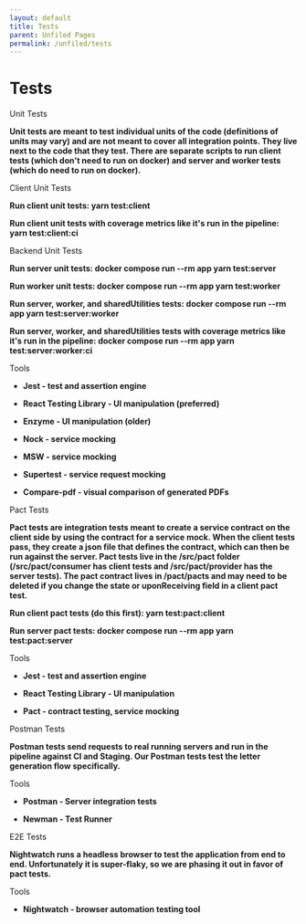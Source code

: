 ```yaml
---
layout: default
title: Tests
parent: Unfiled Pages
permalink: /unfiled/tests
---
```


# Tests

Unit Tests

**Unit tests are meant to test individual units of the code (definitions
of units may vary) and are not meant to cover all integration points.
They live next to the code that they test. There are separate scripts to
run client tests (which don't need to run on docker) and server and
worker tests (which do need to run on docker).**

Client Unit Tests

**Run client unit tests: yarn test:client**

**Run client unit tests with coverage metrics like it's run in the
pipeline: yarn test:client:ci**

Backend Unit Tests

**Run server unit tests: docker compose run --rm app yarn test:server**

**Run worker unit tests: docker compose run --rm app yarn test:worker**

**Run server, worker, and sharedUtilities tests: docker compose run
--rm app yarn test:server:worker**

**Run server, worker, and sharedUtilities tests with coverage metrics
like it's run in the pipeline: docker compose run --rm app yarn
test:server:worker:ci**

Tools

-   **Jest - test and assertion engine**

-   **React Testing Library - UI manipulation (preferred)**

-   **Enzyme - UI manipulation (older)**

-   **Nock - service mocking**

-   **MSW - service mocking**

-   **Supertest - service request mocking**

-   **Compare-pdf - visual comparison of generated PDFs**

Pact Tests

**Pact tests are integration tests meant to create a service contract on
the client side by using the contract for a service mock. When the
client tests pass, they create a json file that defines the contract,
which can then be run against the server. Pact tests live in the
/src/pact folder (/src/pact/consumer has client tests and
/src/pact/provider has the server tests). The pact contract lives in
/pact/pacts and may need to be deleted if you change the state or
uponReceiving field in a client pact test.**

**Run client pact tests (do this first): yarn test:pact:client**

**Run server pact tests: docker compose run --rm app yarn
test:pact:server**

Tools

-   **Jest - test and assertion engine**

-   **React Testing Library - UI manipulation**

-   **Pact - contract testing, service mocking**

Postman Tests

**Postman tests send requests to real running servers and run in the
pipeline against CI and Staging. Our Postman tests test the letter
generation flow specifically.**

Tools

-   **Postman - Server integration tests**

-   **Newman - Test Runner**

E2E Tests

**Nightwatch runs a headless browser to test the application from end to
end. Unfortunately it is super-flaky, so we are phasing it out in favor
of pact tests.**

Tools

-   **Nightwatch - browser automation testing tool**
